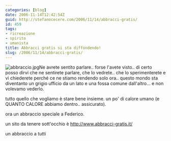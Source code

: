 ```yaml
---
categories: [blog]
date: 2006-11-14T12:42:54Z
guid: http://stefanocecere.com/2006/11/14/abbracci-gratis/
id: 459
tags:
- ricreazione
- spirito
- umanista
title: Abbracci gratis si sta diffondendo!
slug: /2006/11/14/abbracci-gratis/
---
```


<img id="image458" alt="abbraccio.jpg" src="http://stefanocecere.com/wp-content/uploads/sites/3/2006/11/abbraccio.jpg" />Ne avrete sentito parlare.. forse l'avete visto.. di certo posso dirvi che ne sentirete parlare, che lo vedrete.. che lo sperimenterete e vi chiederete perché ce ne stiamo rendendo solo ora.. questo mondo sta diventanto un grigio ufficio da un lato e una fossa comune dall'altro… e non volevamo vederlo.

tutto quello che vogliamo è stare bene insieme. un po' di calore umano (e QUANTO CALORE abbiamo dentro.. assicurato).

ora un abbraccio speciale a Federico.

un sito da tenere sott'occhio è <a target="_blank" href="http://www.abbracci-gratis.it/">http://www.abbracci-gratis.it/</a>

un abbraccio a tutti